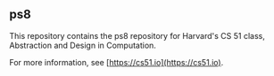 
## ps8



This repository contains the ps8 repository for Harvard's
CS 51 class, Abstraction and Design in Computation.

For more information, see [https://cs51.io](https://cs51.io). 
